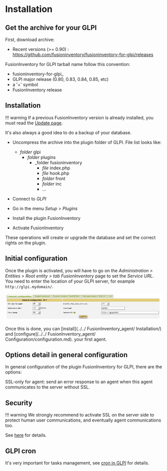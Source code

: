 # Installation

## Get the archive for your GLPI

First, download archive: 

* Recent versions (>= 0.90) : <https://github.com/fusioninventory/fusioninventory-for-glpi/releases>

FusionInventory for GLPI tarball name follow this convention:

* fusioninventory-for-glpi_
* GLPI major release (0.80, 0.83, 0.84, 0.85, etc)
* a '+' symbol
* FusionInventory release

## Installation

!!! warning
    If a previous FusionInventory version is already installed, you must read the [Update page](./2.update.md).

It's also always a good idea to do a backup of your database.

* Uncompress the archive into the plugin folder of GLPI. File list looks like:

    - _folder_ glpi
      - _folder_ plugins
         - _folder fusioninventory
            - _file_ index.php
            - _file_ hook.php
            - _folder_ front
            - _folder_ inc
            - …

* Connect to _GLPI_
* Go in the menu _Setup_ > _Plugins_
* Install the plugin FusionInventory
* Activate FusionInventory 

These operations will create or upgrade the database and set the correct rights on the plugin.


## Initial configuration

Once the plugin is activated, you will have to go on the _Administration > Entities > Root entity > tab FusionInventory_
page to set the *Service URL*. You need to enter the location of your GLPI server, for example `http://glpi.mydomain/`.

![](../../assets/fi4g/service_url.png)

Once this is done, you can [install](../../ FusionInventory_agent/   Installation/) and [configure](../../ FusionInventory_agent/  Configuration/configuration.md).  your first agent.

## Options detail in general configuration

In general configuration of the plugin FusionInventory for GLPI, there are the options:

SSL-only for agent: send an error response to an agent when this agent communicates to the server without SSL.

## Security

!!! warning
    We strongly recommend to activate SSL on the server side to protect human user communications, and eventually agent communications too.

See [here](../../Advanced_topics/security.md) for details.

## GLPI cron

It's very important for tasks management, see [cron in GLPI](./3.cron.md) for details.
